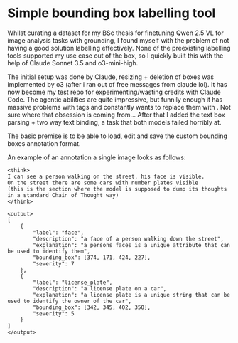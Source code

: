 # Simple bounding box labelling tool

Whilst curating a dataset for my BSc thesis for finetuning Qwen 2.5 VL for image analysis tasks with grounding,
I found myself with the problem of not having a good solution labelling effectively.
None of the preexisting labelling tools supported my use case out of the box, so I quickly built this with the help of Claude Sonnet 3.5 and o3-mini-high.

The initial setup was done by Claude, resizing + deletion of boxes was implemented by o3 (after i ran out of free messages from claude lol).
It has now become my test repo for experimenting/wasting credits with Claude Code. The agentic abilities are quite impressive, but funnily enough it has massive problems with <output> tags and constantly wants to replace them with <o>. Not sure where that obsession is coming from...
After that I added the text box parsing + two way text binding, a task that both models failed horribly at.

The basic premise is to be able to load, edit and save the custom bounding boxes annotation format.

An example of an annotation a single image looks as follows:

```
<think>
I can see a person walking on the street, his face is visible.
On the street there are some cars with number plates visible
(this is the section where the model is supposed to dump its thoughts in a standard Chain of Thought way)
</think>

<output>
[
    {
        "label": "face",
        "description": "a face of a person walking down the street",
        "explanation": "a persons faces is a unique attribute that can be used to identify them",
        "bounding_box": [374, 171, 424, 227],
        "severity": 7
    },
    {
        "label": "license_plate",
        "description": "a license plate on a car",
        "explanation": "a license plate is a unique string that can be used to identify the owner of the car",
        "bounding_box": [342, 345, 402, 350],
        "severity": 5
    }
]
</output>
```
